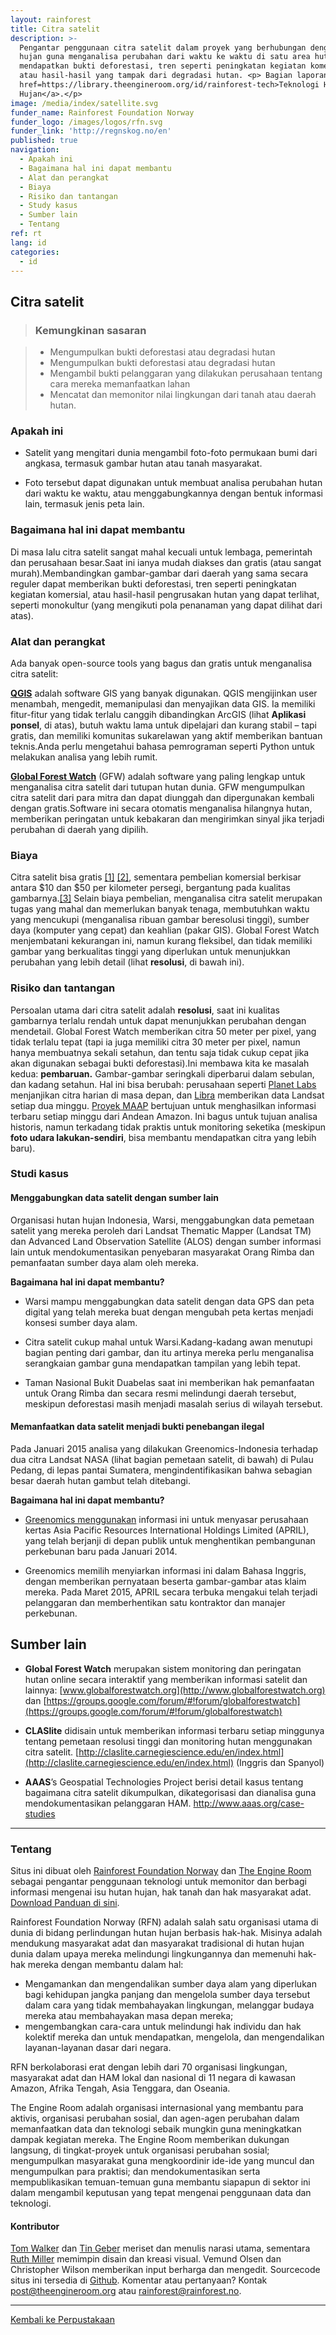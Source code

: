 ```yaml
---
layout: rainforest
title: Citra satelit
description: >-
  Pengantar penggunaan citra satelit dalam proyek yang berhubungan dengan hutan
  hujan guna menganalisa perubahan dari waktu ke waktu di satu area hutan, atau
  mendapatkan bukti deforestasi, tren seperti peningkatan kegiatan komersil,
  atau hasil-hasil yang tampak dari degradasi hutan. <p> Bagian laporan <a
  href=https://library.theengineroom.org/id/rainforest-tech>Teknologi Hutan
  Hujan</a>.</p>
image: /media/index/satellite.svg
funder_name: Rainforest Foundation Norway
funder_logo: /images/logos/rfn.svg
funder_link: 'http://regnskog.no/en'
published: true
navigation:
  - Apakah ini
  - Bagaimana hal ini dapat membantu
  - Alat dan perangkat
  - Biaya
  - Risiko dan tantangan
  - Study kasus
  - Sumber lain
  - Tentang
ref: rt
lang: id
categories:
  - id
---
```


## Citra satelit

> ### Kemungkinan sasaran

> * Mengumpulkan bukti deforestasi atau degradasi hutan
> * Mengumpulkan bukti deforestasi atau degradasi hutan
> * Mengambil bukti pelanggaran yang dilakukan perusahaan tentang cara mereka memanfaatkan lahan
> * Mencatat dan memonitor nilai lingkungan dari tanah atau daerah hutan.

### Apakah ini

* Satelit yang mengitari dunia mengambil foto-foto permukaan bumi dari angkasa, termasuk gambar hutan atau tanah masyarakat.

* Foto tersebut dapat digunakan untuk membuat analisa perubahan hutan dari waktu ke waktu, atau menggabungkannya dengan bentuk informasi lain, termasuk jenis peta lain. 

### Bagaimana hal ini dapat membantu

Di masa lalu citra satelit sangat mahal kecuali untuk lembaga, pemerintah dan perusahaan besar.Saat ini ianya mudah diakses dan gratis (atau sangat murah).Membandingkan gambar-gambar dari daerah yang sama secara reguler dapat memberikan bukti deforestasi, tren seperti peningkatan kegiatan komersial, atau hasil-hasil pengrusakan hutan yang dapat terlihat, seperti monokultur (yang mengikuti pola penanaman yang dapat dilihat dari atas). 

### Alat dan perangkat

Ada banyak open-source tools yang bagus dan gratis untuk menganalisa citra satelit:

**[QGIS](http://www.qgis.org/en/docs/index.html)** adalah software GIS yang banyak digunakan. QGIS mengijinkan user menambah, mengedit, memanipulasi dan menyajikan data GIS. Ia memiliki fitur-fitur yang tidak terlalu canggih dibandingkan ArcGIS (lihat **Aplikasi ponsel**, di atas), butuh waktu lama untuk dipelajari dan kurang stabil – tapi gratis, dan memiliki komunitas sukarelawan yang aktif memberikan bantuan teknis.Anda perlu mengetahui bahasa pemrograman seperti Python untuk melakukan analisa yang lebih rumit.

**[Global Forest Watch](http://www.globalforestwatch.org/)** (GFW) adalah software yang paling lengkap untuk menganalisa citra satelit dari tutupan hutan dunia. GFW mengumpulkan citra satelit dari para mitra dan dapat diunggah dan dipergunakan kembali dengan gratis.Software ini secara otomatis menganalisa hilangnya hutan, memberikan peringatan untuk kebakaran dan mengirimkan sinyal jika terjadi perubahan di daerah yang dipilih.

### Biaya

Citra satelit bisa gratis [[1]](http://earthexplorer.usgs.gov/) [[2]](http://www.openforis.org/tools/collect-earth.html), sementara pembelian komersial berkisar antara $10 dan $50 per kilometer persegi, bergantung pada kualitas gambarnya.[[3]](http://www.aaas.org/page/high-resolution-satellite-imagery-ordering-and-analysis-handbook#VI.Image%20Ordering) Selain biaya pembelian, menganalisa citra satelit merupakan tugas yang mahal dan memerlukan banyak tenaga, membutuhkan waktu yang mencukupi (menganalisa ribuan gambar beresolusi tinggi), sumber daya (komputer yang cepat) dan keahlian (pakar GIS). Global Forest Watch menjembatani kekurangan ini, namun kurang fleksibel, dan tidak memiliki gambar yang berkualitas tinggi yang diperlukan untuk menunjukkan perubahan yang lebih detail (lihat **resolusi**, di bawah ini).

### **Risiko dan tantangan**

Persoalan utama dari citra satelit adalah **resolusi**, saat ini kualitas gambarnya terlalu rendah untuk dapat menunjukkan perubahan dengan mendetail. Global Forest Watch memberikan citra 50 meter per pixel, yang tidak terlalu tepat (tapi ia juga memiliki citra 30 meter per pixel, namun hanya membuatnya sekali setahun, dan tentu saja tidak cukup cepat jika akan digunakan sebagai bukti deforestasi).Ini membawa kita ke masalah kedua: **pembaruan.** Gambar-gambar seringkali diperbarui dalam sebulan, dan kadang setahun. Hal ini bisa berubah: perusahaan seperti [Planet Labs](http://www.planet.com) menjanjikan citra harian di masa depan, dan [Libra](http://libra.developmentseed.org) memberikan data Landsat setiap dua minggu. [Proyek MAAP](http://maaproject.org/about-maap/) bertujuan untuk menghasilkan informasi terbaru setiap minggu dari Andean Amazon. Ini bagus untuk tujuan analisa historis, namun terkadang tidak praktis untuk monitoring seketika (meskipun **foto udara lakukan-sendiri**, bisa membantu mendapatkan citra yang lebih baru).

### Studi kasus

#### Menggabungkan data satelit dengan sumber lain

Organisasi hutan hujan Indonesia, Warsi, menggabungkan data pemetaan satelit yang mereka peroleh dari Landsat Thematic Mapper (Landsat TM) dan Advanced Land Observation Satellite (ALOS) dengan sumber informasi lain untuk mendokumentasikan penyebaran masyarakat Orang Rimba dan pemanfaatan sumber daya alam oleh mereka. 

**Bagaimana hal ini dapat membantu?**

* Warsi mampu menggabungkan data satelit dengan data GPS dan peta digital yang telah mereka buat dengan mengubah peta kertas menjadi konsesi sumber daya alam.

* Citra satelit cukup mahal untuk Warsi.Kadang-kadang awan menutupi bagian penting dari gambar, dan itu artinya mereka perlu menganalisa serangkaian gambar guna mendapatkan tampilan yang lebih tepat. 

* Taman Nasional Bukit Duabelas saat ini memberikan hak pemanfaatan untuk Orang Rimba dan secara resmi melindungi daerah tersebut, meskipun deforestasi masih menjadi masalah serius di wilayah tersebut. 

#### Memanfaatkan data satelit menjadi bukti penebangan ilegal

Pada Januari 2015 analisa yang dilakukan Greenomics-Indonesia terhadap dua citra Landsat NASA (lihat bagian pemetaan satelit, di bawah) di Pulau Pedang, di lepas pantai Sumatera, mengindentifikasikan bahwa sebagian besar daerah hutan gambut telah ditebangi.

**Bagaimana hal ini dapat membantu?**

* <a href="http://www.greenomics.org/docs/Greenomics_Press-Release_SFMP_Violation-(LowRes).pdf">Greenomics menggunakan</a> informasi ini untuk menyasar perusahaan kertas Asia Pacific Resources International Holdings Limited (APRIL), yang telah berjanji di depan publik untuk menghentikan pembangunan perkebunan baru pada Januari 2014.

* Greenomics memilih menyiarkan informasi ini dalam Bahasa Inggris, dengan memberikan pernyataan beserta gambar-gambar atas klaim mereka. Pada Maret 2015, APRIL secara terbuka mengakui telah terjadi pelanggaran dan memberhentikan satu kontraktor dan manajer perkebunan.

## Sumber lain

* **Global Forest Watch** merupakan sistem monitoring dan peringatan hutan online secara interaktif yang memberikan informasi satelit dan lainnya: [www.globalforestwatch.org](http://www.globalforestwatch.org) dan [https://groups.google.com/forum/#!forum/globalforestwatch](https://groups.google.com/forum/#!forum/globalforestwatch)

* **CLASlite** didisain untuk memberikan informasi terbaru setiap minggunya tentang pemetaan resolusi tinggi dan monitoring hutan menggunakan citra satelit. [http://claslite.carnegiescience.edu/en/index.html](http://claslite.carnegiescience.edu/en/index.html) (Inggris dan Spanyol)

* **AAAS**’s Geospatial Technologies Project berisi detail kasus tentang bagaimana citra satelit dikumpulkan, dikategorisasi dan dianalisa guna mendokumentasikan pelanggaran HAM. http://www.aaas.org/case-studies

---

### Tentang

Situs ini dibuat oleh [Rainforest Foundation Norway](http://regnskog.no/en/) dan [The Engine Room](https://theengineroom.org/) sebagai pengantar penggunaan teknologi untuk memonitor dan berbagi informasi mengenai isu hutan hujan, hak tanah dan hak masyarakat adat. [Download Panduan di sini](http://d5i6is0eze552.cloudfront.net/documents/Publikasjoner/Andre-rapporter/Rainforest-tech-primer.pdf?mtime=20160704134642).

Rainforest Foundation Norway (RFN) adalah salah satu organisasi utama di dunia di bidang perlindungan hutan hujan berbasis hak-hak. Misinya adalah mendukung masyarakat adat dan masyarakat tradisional di hutan hujan dunia dalam upaya mereka melindungi lingkungannya dan memenuhi hak-hak mereka dengan membantu dalam hal:

- Mengamankan dan mengendalikan sumber daya alam yang diperlukan bagi kehidupan jangka panjang dan mengelola sumber daya tersebut dalam cara yang tidak membahayakan lingkungan, melanggar budaya mereka atau membahayakan masa depan mereka;
- mengembangkan cara-cara untuk melindungi hak individu dan hak kolektif mereka dan untuk mendapatkan, mengelola, dan mengendalikan layanan-layanan dasar dari negara.

RFN berkolaborasi erat dengan lebih dari 70 organisasi lingkungan, masyarakat adat dan HAM lokal dan nasional di 11 negara di kawasan Amazon, Afrika Tengah, Asia Tenggara, dan Oseania.

The Engine Room adalah organisasi internasional yang membantu para aktivis, organisasi perubahan sosial, dan agen-agen perubahan dalam memanfaatkan data dan teknologi sebaik mungkin guna meningkatkan dampak kegiatan mereka. The Engine Room memberikan dukungan langsung, di tingkat-proyek untuk organisasi perubahan sosial; mengumpulkan masyarakat guna mengkoordinir ide-ide yang muncul dan mengumpulkan para praktisi; dan mendokumentasikan serta mempublikasikan temuan-temuan guna membantu siapapun di sektor ini dalam mengambil keputusan yang tepat mengenai penggunaan data dan teknologi.

#### Kontributor

[Tom Walker](https://www.theengineroom.org/our_team/tom-walker/) dan [Tin Geber](https://www.theengineroom.org/our_team/tin-geber/) meriset dan menulis narasi utama, sementara [Ruth Miller](http://ruthmiller.net/) memimpin disain dan kreasi visual. Vemund Olsen dan Christopher Wilson memberikan input berharga dan mengedit. Sourcecode situs ini tersedia di [Github](https://github.com/the-engine-room/library/). Komentar atau pertanyaan? Kontak [post@theengineroom.org](mailto:post@theengineroom.org) atau [rainforest@rainforest.no](mailto:rainforest@rainforest.no).

---

[Kembali ke Perpustakaan](https://library.theengineroom.org/)

